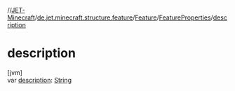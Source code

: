 //[JET-Minecraft](../../../../index.md)/[de.jet.minecraft.structure.feature](../../index.md)/[Feature](../index.md)/[FeatureProperties](index.md)/[description](description.md)

# description

[jvm]\
var [description](description.md): [String](https://kotlinlang.org/api/latest/jvm/stdlib/kotlin/-string/index.html)
